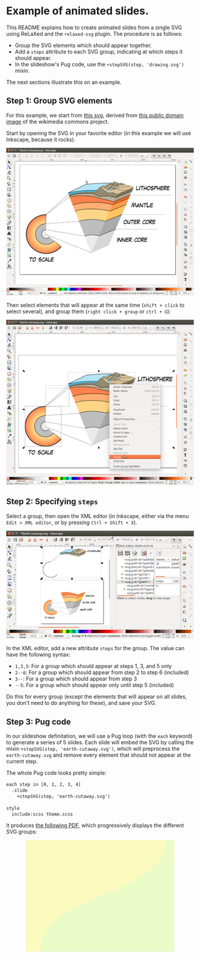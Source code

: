 # Example of animated slides.

This README explains how to create animated slides from a single SVG using ReLaXed and the ``relaxed-svg`` plugin. The procedure is as follows:

- Group the SVG elements which should appear together.
- Add a ``steps`` attribute to each SVG group, indicating at which steps it should appear.
- In the slideshow's Pug code, use the ``+stepSVG(step, 'drawing.svg')`` mixin.

The next sections illustrate this on an example.

## Step 1: Group SVG elements

For this example, we start from [this svg](https://github.com/RelaxedJS/relaxed-svg/blob/master/examples/animated_slides/earth-cutaway.svg), derived from [this public domain image](https://en.wikipedia.org/wiki/File:Earth-cutaway-schematic-english.svg) of the wikimedia commons project.

Start by opening the SVG in your favorite editor (in this example we will use Inkscape, because it rocks).

<p align='center'>
  <img  width="600px" src= "https://github.com/RelaxedJS/relaxed-svg/raw/master/examples/animated_slides/screenshots/in_inkscape.png" />
</p>

Then select elements that will appear at the same time (``shift + click`` to select several), and group them (``right click + group`` or ``ctrl + G``):

<p align='center'>
  <img  width="600px" src= "https://github.com/RelaxedJS/relaxed-svg/raw/master/examples/animated_slides/screenshots/grouping.png" />
</p>

## Step 2: Specifying ``steps``

Select a group, then open the XML editor (in Inkscape, either via the menu ``Edit > XML editor``, or by pressing ``Ctrl + Shift + X``).

<p align='center'>
  <img  width="600px" src= "https://github.com/RelaxedJS/relaxed-svg/raw/master/examples/animated_slides/screenshots/adding_steps.png" />
</p>

In the XML editor, add a new attribute ``steps`` for the group. The value can have the following syntax:

- ``1,3,5``: For a group which should appear at steps 1, 3, and 5 only
- ``2--6``: For a group which should appear from step 2 to step 6 (included)
- ``3--``: For a group which should appear from step 3
- ``--5``: For a group which should appear only until step 5 (included)

Do this for every group (except the elements that will appear on all slides, you don't need to do anything for these), and save your SVG.

## Step 3: Pug code

In our slideshow definitation, we will use a Pug loop (with the ``each`` keyword) to generate a series of 5 slides. Each slide will embed the SVG by calling the mixin ``+stepSVG(step, 'earth-cutaway.svg')``,
which will preprocess the ``earth-cutaway.svg`` and remove every element that should not
appear at the current step.

The whole Pug code looks pretty simple:

```pug
each step in [0, 1, 2, 3, 4]
  .slide
    +stepSVG(step, 'earth-cutaway.svg')

style
  include:scss theme.scss
```

It produces [the following PDF](), which progressively displays the different SVG groups:

<p align='center'>
  <img  width="400px" src= "https://github.com/RelaxedJS/relaxed-svg/raw/master/examples/animated_slides/animated_slides.gif" />
</p>
